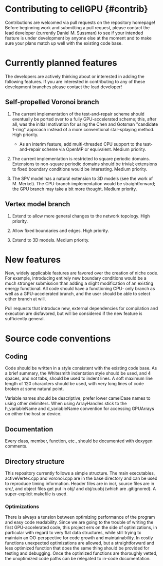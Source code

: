 # Contributing to cellGPU {#contrib}

Contributions are welcomed via pull requests on the repository homepage! Before beginning work and
submitting a pull request, please contact the lead developer (currently Daniel M. Sussman) to see
if your intended feature is under development by anyone else at the moment and to make sure your plans
match up well with the existing code base.

# Currently planned features

The developers are actively thinking about or interested in adding the following features. If you
are interested in contributing to any of these development branches please contact the lead developer!

## Self-propelled Voronoi branch

1. The current implementation of the test-and-repair scheme should eventually be ported over to a
fully GPU-accelerated scheme; this, after all, was the initial motivation for using the Chen and
Gotsman "candidate 1-ring" approach instead of a more conventional star-splaying method. High
priority.
    - As an interim feature, add multi-threaded CPU support to the test-and-repair scheme via OpenMP or equivalent. Medium priority.
2. The current implementation is restricted to square periodic domains. Extensions to non-square
periodic domains should be trivial; extensions to fixed boundary conditions would be interesting.
Medium priority.

3. The SPV model has a natural extension to 3D models (see the work of M. Merkel). The CPU-branch
implementation would be straightforward; the GPU branch may take a bit more thought. Medium
priority.

## Vertex model branch

1. Extend to allow more general changes to the network topology. High priority.

2. Allow fixed boundaries and edges. High priority.

3. Extend to 3D models. Medium priority.


# New features

New, widely applicable features are favored over the creation of niche code. For example,
introducing entirely new boundary conditions would be a much stronger submission than adding a
slight modification of an existing energy functional. All code should have a functioning CPU-
only branch as well as a GPU-accelerated branch, and the user should be able to select either
branch at will.

Pull requests that introduce new, external dependencies for compilation and execution are
disfavored, but will be considered if the new feature is sufficiently general.

# Source code conventions

## Coding

Code should be written in a style consistent with the existing code base. As a brief summary, the
Whitesmith indentation style should be used, and 4 spaces, and not tabs, should be used to indent
lines. A soft maximum line length of 120 characters should be used, with very long lines of code
broken at some natural point.

Variable names should be descriptive; prefer lower camelCase names to using other delimiters. When
using ArrayHandles stick to the h_variableName and d_variableName convention for accessing GPUArrays
on either the host or device.

## Documentation

Every class, member, function, etc., should be documented with doxygen comments.

## Directory structure

This repository currently follows a simple structure. The main executables, activeVertex.cpp and
voronoi.cpp are in the base directory and can be used to reproduce timing information. Header files
are in inc/, source files are in src/, and object files get put in obj/ and obj/cuobj (which are
.gitignored). A super-explicit makefile is used.

### Optimizations

There is always a tension between optimizing performance of the program and easy code readability.
Since we are going to the trouble of writing the first GPU-accelerated code, this project errs on
the side of optimizations, in particular with regard to very flat data structures, while still
trying to maintain an OO-perspective for code growth and maintainability. In costly functions
unexpected optimizations are allowed, but a straightforward and less optimized function that does
the same thing should be provided for testing and debugging. Once the optimized functions are
thoroughly vetted, the unoptimized code paths can be relegated to in-code documentation.
